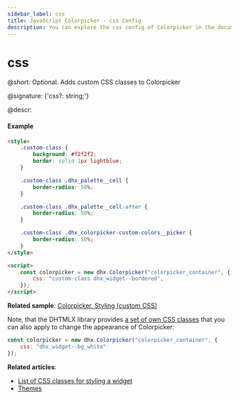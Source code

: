 ```yaml
---
sidebar_label: css
title: JavaScript Colorpicker - css Config 
description: You can explore the css config of Colorpicker in the documentation of the DHTMLX JavaScript UI library. Browse developer guides and API reference, try out code examples and live demos, and download a free 30-day evaluation version of DHTMLX Suite.
---
```


# css

@short: Optional. Adds custom CSS classes to Colorpicker

@signature: {'css?: string;'}

@descr:
#### Example

~~~html
<style>
    .custom-class {
        background: #f2f2f2;
        border: solid 1px lightblue;
    }

    .custom-class .dhx_palette__cell {
        border-radius: 50%;
    }

    .custom-class .dhx_palette__cell:after {
        border-radius: 50%;
    }

    .custom-class .dhx_colorpicker-custom-colors__picker {
        border-radius: 50%;
    }
</style>

<script>
    const colorpicker = new dhx.Colorpicker("colorpicker_container", {
        css: "custom-class dhx_widget--bordered",
    });
</script>
~~~

**Related sample**: [Colorpicker. Styling (custom CSS)](https://snippet.dhtmlx.com/mnwi3sp0)

Note, that the DHTMLX library provides [a set of own CSS classes](helpers/base_elements.md#list-of-css-classes-for-styling-a-widget) that you can also apply to change the appearance of Colorpicker:

~~~js
const colorpicker = new dhx.Colorpicker("colorpicker_container", {
    css: "dhx_widget--bg_white"
});
~~~

**Related articles**: 
- [List of CSS classes for styling a widget](helpers/base_elements.md#list-of-css-classes-for-styling-a-widget)
- [Themes](themes.md)
